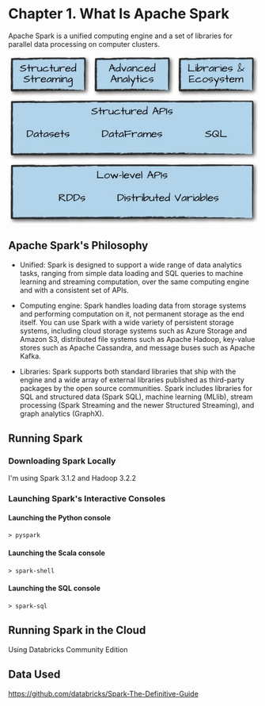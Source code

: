 # Chapter 1. What Is Apache Spark

Apache Spark is a unified computing engine and a set of libraries for parallel data processing on computer clusters.

![spark toolkit.png](spark%20toolkit.png)

## Apache Spark's Philosophy

- Unified: Spark is designed to support a wide range of data analytics tasks, ranging from simple data loading and SQL
  queries to machine learning and streaming computation, over the same computing engine and with a consistent set of
  APIs.

- Computing engine: Spark handles loading data from storage systems and performing computation on it, not permanent
  storage as the end itself. You can use Spark with a wide variety of persistent storage systems, including cloud
  storage systems such as Azure Storage and Amazon S3, distributed file systems such as Apache Hadoop, key-value
  stores such as Apache Cassandra, and message buses such as Apache Kafka.

- Libraries: Spark supports both standard libraries that ship with the engine and a wide array of external libraries
  published as third-party packages by the open source communities. Spark includes libraries for SQL and structured
  data (Spark SQL), machine learning (MLlib), stream processing (Spark Streaming and the newer Structured Streaming),
  and graph analytics (GraphX).

## Running Spark

### Downloading Spark Locally

I'm using Spark 3.1.2 and Hadoop 3.2.2

### Launching Spark's Interactive Consoles

#### Launching the Python console

    > pyspark

#### Launching the Scala console

    > spark-shell

#### Launching the SQL console

    > spark-sql

## Running Spark in the Cloud

Using Databricks Community Edition

## Data Used

https://github.com/databricks/Spark-The-Definitive-Guide
